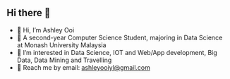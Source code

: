 ## Hi there 👋
- 👋 Hi, I’m Ashley Ooi
- 🏢 A second-year Computer Science Student, majoring in Data Science at Monash University Malaysia
- 👀 I’m interested in Data Science, IOT and Web/App development, Big Data, Data Mining and Travelling 
- 📧 Reach me by email: ashleyooiyl@gmail.com

<!---
itsashleyooi/itsashleyooi is a ✨ special ✨ repository because its `README.md` (this file) appears on your GitHub profile.
You can click the Preview link to take a look at your changes.
--->
